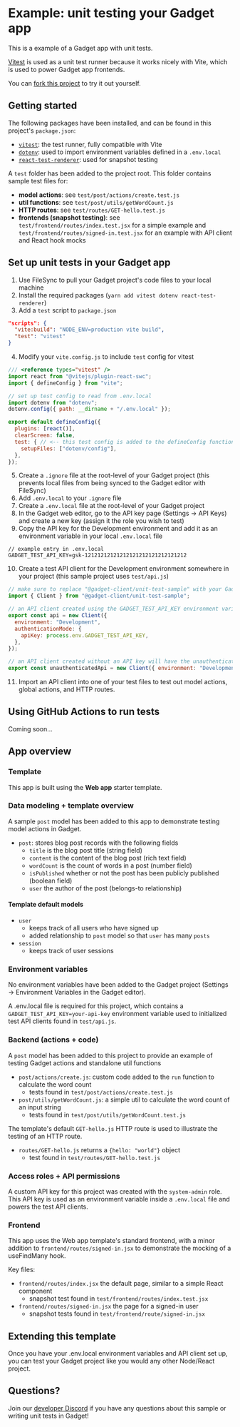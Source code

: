 # Example: unit testing your Gadget app

This is a example of a Gadget app with unit tests.

[Vitest](https://vitest.dev/) is used as a unit test runner because it works nicely with Vite, which is used to power Gadget app frontends.

You can [fork this project](https://app.gadget.dev/auth/fork?domain=unit-test-sample--development.gadget.app) to try it out yourself. 

## Getting started

The following packages have been installed, and can be found in this project's `package.json`:
- [`vitest`](https://vitest.dev/): the test runner, fully compatible with Vite
- [`dotenv`](https://github.com/motdotla/dotenv): used to import environment variables defined in a `.env.local`
- [`react-test-renderer`](https://www.npmjs.com/package/react-test-renderer): used for snapshot testing

A `test` folder has been added to the project root. This folder contains sample test files for:

- **model actions**: see `test/post/actions/create.test.js`
- **util functions**: see `test/post/utils/getWordCount.js`
- **HTTP routes**: see `test/routes/GET-hello.test.js`
- **frontends (snapshot testing)**: see `test/frontend/routes/index.test.jsx` for a simple example and `test/frontend/routes/signed-in.test.jsx` for an example with API client and React hook mocks

## Set up unit tests in your Gadget app

1. Use FileSync to pull your Gadget project's code files to your local machine
2. Install the required packages (`yarn add vitest dotenv react-test-renderer`)
3. Add a `test` script to `package.json`
```json
"scripts": {
  "vite:build": "NODE_ENV=production vite build",
  "test": "vitest"
}
```
4. Modify your `vite.config.js` to include `test` config for vitest
```js
/// <reference types="vitest" />
import react from "@vitejs/plugin-react-swc";
import { defineConfig } from "vite";

// set up test config to read from .env.local
import dotenv from "dotenv";
dotenv.config({ path: __dirname + "/.env.local" });

export default defineConfig({
  plugins: [react()],
  clearScreen: false,
  test: { // <-- this test config is added to the defineConfig function so env vars inside .env.local are available
    setupFiles: ["dotenv/config"],
  },
});
```
5. Create a `.ignore` file at the root-level of your Gadget project (this prevents local files from being synced to the Gadget editor with FileSync)
6. Add `.env.local` to your `.ignore` file
7. Create a `.env.local` file at the root-level of your Gadget project
8. In the Gadget web editor, go to the API key page (Settings -> API Keys) and create a new key (assign it the role you wish to test)
9. Copy the API key for the Development environment and add it as an environment variable in your local `.env.local` file
```
// example entry in .env.local
GADGET_TEST_API_KEY=gsk-12121212121212121212121212121212
```
10. Create a test API client for the Development environment somewhere in your project (this sample project uses `test/api.js`)
```js
// make sure to replace "@gadget-client/unit-test-sample" with your Gadget API client!
import { Client } from "@gadget-client/unit-test-sample";

// an API client created using the GADGET_TEST_API_KEY environment variable
export const api = new Client({
  environment: "Development",
  authenticationMode: {
    apiKey: process.env.GADGET_TEST_API_KEY,
  },
});

// an API client created without an API key will have the unauthenticated role
export const unauthenticatedApi = new Client({ environment: "Development" });
```
11. Import an API client into one of your test files to test out model actions, global actions, and HTTP routes.

## Using GitHub Actions to run tests

Coming soon...

## App overview

### Template

This app is built using the **Web app** starter template.

### Data modeling + template overview

A sample `post` model has been added to this app to demonstrate testing model actions in Gadget.

- `post`: stores blog post records with the following fields
  - `title` is the blog post title (string field)
  - `content` is the content of the blog post (rich text field)
  - `wordCount` is the count of words in a post (number field)
  - `isPublished` whether or not the post has been publicly published (boolean field)
  - `user` the author of the post (belongs-to relationship)

#### Template default models

- `user`
   - keeps track of all users who have signed up
   - added relationship to `post` model so that `user` has many `posts`
- `session`
  - keeps track of user sessions

### Environment variables

No environment variables have been added to the Gadget project (Settings -> Environment Variables in the Gadget editor).

A .env.local file is required for this project, which contains a `GADGET_TEST_API_KEY=your-api-key` environment variable used to initialized test API clients found in `test/api.js`.

### Backend (actions + code)

A `post` model has been added to this project to provide an example of testing Gadget actions and standalone util functions
  - `post/actions/create.js`: custom code added to the `run` function to calculate the word count
    - tests found in `test/post/actions/create.test.js`
  - `post/utils/getWordCount.js`: a simple util to calculate the word count of an input string
    - tests found in `test/post/utils/getWordCount.test.js`

The template's default `GET-hello.js` HTTP route is used to illustrate the testing of an HTTP route.
  - `routes/GET-hello.js` returns a `{hello: "world"}` object
    - test found in `test/routes/GET-hello.test.js`

### Access roles + API permissions

A custom API key for this project was created with the `system-admin` role. This API key is used as an environment variable inside a `.env.local` file and powers the test API clients.

### Frontend

This app uses the Web app template's standard frontend, with a minor addition to `frontend/routes/signed-in.jsx` to demonstrate the mocking of a useFindMany hook.

Key files:
- `frontend/routes/index.jsx` the default page, similar to a simple React component
  - snapshot test found in `test/frontend/routes/index.test.jsx`
- `frontend/routes/signed-in.jsx` the page for a signed-in user
  - snapshot tests found in `test/frontend/route/signed-in.jsx`

## Extending this template

Once you have your .env.local environment variables and API client set up, you can test your Gadget project like you would any other Node/React project.

## Questions?

Join our [developer Discord](https://ggt.link/discord) if you have any questions about this sample or writing unit tests in Gadget!